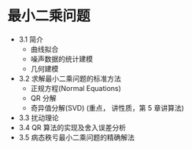 # 最小二乘问题

* 3.1  简介
    + 曲线拟合
    + 噪声数据的统计建模
    + 几何建模
* 3.2 求解最小二乘问题的标准方法
    + 正规方程(Normal Equations)
    + QR 分解
    + 奇异值分解(SVD) (重点， 讲性质，第 5 章讲算法)
* 3.3 扰动理论
* 3.4 QR 算法的实现及舍入误差分析
* 3.5 病态秩亏最小二乘问题的精确解法
